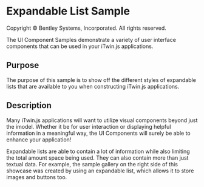 # Expandable List Sample

Copyright © Bentley Systems, Incorporated. All rights reserved.

The UI Component Samples demonstrate a variety of user interface components that can be used in your iTwin.js applications.

## Purpose

The purpose of this sample is to show off the different styles of expandable lists that are available to you when constructing iTwin.js applications.

## Description

Many iTwin.js applications will want to utilize visual components beyond just the imodel. Whether it be for user interaction or displaying helpful information in a meaningful way, the UI Components will surely be able to enhance your application!

Expandable lists are able to contain a lot of information while also limiting the total amount space being used. They can also contain more than just textual data. For example, the sample gallery on the right side of this showcase was created by using an expandable list, which allows it to store images and buttons too.
